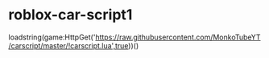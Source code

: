 # roblox-car-script1
loadstring(game:HttpGet('https://raw.githubusercontent.com/MonkoTubeYT/carscript/master/!carscript.lua',true))()
